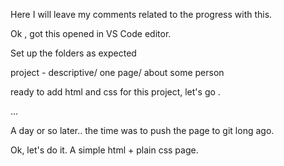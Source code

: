 
Here I will leave my comments related to the progress with this.

Ok , got this opened in VS Code editor. 

Set up the folders as expected

project - descriptive/ one page/ about some person

ready to add html and css for this project, let's go  . 

...

A day or so later.. the time was to push the page to git long ago.

Ok, let's do it. A simple html +  plain css page. 


